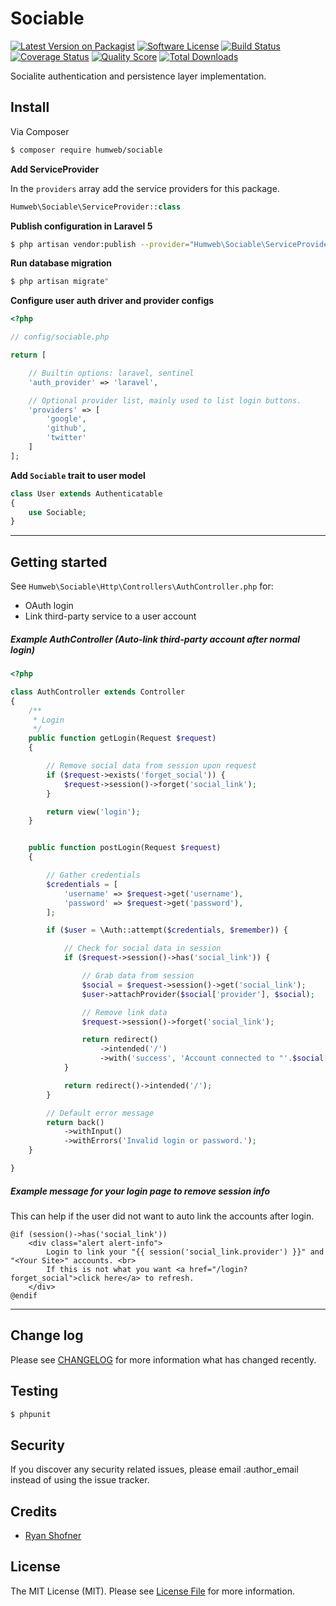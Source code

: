 # Sociable

[![Latest Version on Packagist][ico-version]][link-packagist]
[![Software License][ico-license]](LICENSE.md)
[![Build Status][ico-travis]][link-travis]
[![Coverage Status][ico-scrutinizer]][link-scrutinizer]
[![Quality Score][ico-code-quality]][link-code-quality]
[![Total Downloads][ico-downloads]][link-downloads]

Socialite authentication and persistence layer implementation.

## Install

Via Composer

``` bash
$ composer require humweb/sociable
```

**Add ServiceProvider**

In the `providers` array add the service providers for this package.
 ```php
 Humweb\Sociable\ServiceProvider::class
 ```

**Publish configuration in Laravel 5**
```bash  
$ php artisan vendor:publish --provider="Humweb\Sociable\ServiceProvider"
```

**Run database migration**
```bash  
$ php artisan migrate"
```

**Configure user auth driver and provider configs**

```php
<?php

// config/sociable.php

return [

    // Builtin options: laravel, sentinel
    'auth_provider' => 'laravel',

    // Optional provider list, mainly used to list login buttons.
    'providers' => [
        'google',
        'github',
        'twitter'
    ]
];
```

**Add `Sociable` trait to user model**
```php
class User extends Authenticatable
{
    use Sociable;
}
```

---

## Getting started

See `Humweb\Sociable\Http\Controllers\AuthController.php` for:
* OAuth login
* Link third-party service to a user account

##### Example AuthController (Auto-link third-party account after normal login)
```php
<?php

class AuthController extends Controller
{
    /**
     * Login
     */
    public function getLogin(Request $request)
    {

        // Remove social data from session upon request
        if ($request->exists('forget_social')) {
            $request->session()->forget('social_link');
        }

        return view('login');
    }


    public function postLogin(Request $request)
    {

        // Gather credentials
        $credentials = [
            'username' => $request->get('username'),
            'password' => $request->get('password'),
        ];

        if ($user = \Auth::attempt($credentials, $remember)) {

            // Check for social data in session
            if ($request->session()->has('social_link')) {

                // Grab data from session
                $social = $request->session()->get('social_link');
                $user->attachProvider($social['provider'], $social);

                // Remove link data
                $request->session()->forget('social_link');

                return redirect()
                    ->intended('/')
                    ->with('success', 'Account connected to "'.$social['provider'].'" successfully.');
            }

            return redirect()->intended('/');
        }

        // Default error message
        return back()
            ->withInput()
            ->withErrors('Invalid login or password.');
    }

}
```


##### Example message for your login page to remove session info

 This can help if the user did not want to auto link the accounts after login.
```
@if (session()->has('social_link'))
    <div class="alert alert-info">
        Login to link your "{{ session('social_link.provider') }}" and "<Your Site>" accounts. <br>
        If this is not what you want <a href="/login?forget_social">click here</a> to refresh.
    </div>
@endif
```

---

## Change log

Please see [CHANGELOG](CHANGELOG.md) for more information what has changed recently.

## Testing

``` bash
$ phpunit
```

## Security

If you discover any security related issues, please email :author_email instead of using the issue tracker.

## Credits

- [Ryan Shofner](http://github.com/ryun)

## License

The MIT License (MIT). Please see [License File](LICENSE.md) for more information.

[ico-version]: https://img.shields.io/packagist/v/humweb/sociable.svg?style=flat-square
[ico-license]: https://img.shields.io/badge/license-MIT-brightgreen.svg?style=flat-square
[ico-travis]: https://img.shields.io/travis/humweb/sociable/master.svg?style=flat-square
[ico-scrutinizer]: https://img.shields.io/scrutinizer/coverage/g/humweb/sociable.svg?style=flat-square
[ico-code-quality]: https://img.shields.io/scrutinizer/g/humweb/sociable.svg?style=flat-square
[ico-downloads]: https://img.shields.io/packagist/dt/humweb/sociable.svg?style=flat-square

[link-packagist]: https://packagist.org/packages/humweb/sociable
[link-travis]: https://travis-ci.org/humweb/sociable
[link-scrutinizer]: https://scrutinizer-ci.com/g/humweb/sociable/code-structure
[link-code-quality]: https://scrutinizer-ci.com/g/humweb/sociable
[link-downloads]: https://packagist.org/packages/humweb/sociable
[link-author]: https://github.com/:author_username
[link-contributors]: ../../contributors